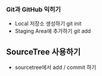 ### Git과 GitHub 익히기
* Local 저장소 생성하기 git init
* Staging Area에 추가하기 git add

## SourceTree 사용하기
* sourcetree에서 add / commit 하기